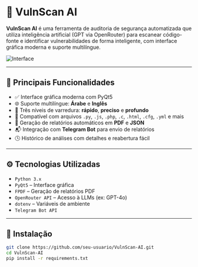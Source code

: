 

# 🔐 VulnScan AI

**VulnScan AI** é uma ferramenta de auditoria de segurança automatizada que utiliza inteligência artificial (GPT via OpenRouter) para escanear código-fonte e identificar vulnerabilidades de forma inteligente, com interface gráfica moderna e suporte multilíngue.

![Interface](https://user-images.githubusercontent.com/ARESHAmohanad/interface.png) <!-- (adicione captura de tela do app) -->

---

## 🧠 Principais Funcionalidades

- ✅ Interface gráfica moderna com PyQt5
- 🌐 Suporte multilíngue: **Árabe** e **Inglês**
- 🧪 Três níveis de varredura: **rápido**, **preciso** e **profundo**
- 📂 Compatível com arquivos `.py`, `.js`, `.php`, `.c`, `.html`, `.cfg`, `.yml` e mais
- 📝 Geração de relatórios automáticos em **PDF** e **JSON**
- 📬 Integração com **Telegram Bot** para envio de relatórios
- 🕓 Histórico de análises com detalhes e reabertura fácil

---

## ⚙️ Tecnologias Utilizadas

- `Python 3.x`
- `PyQt5` – Interface gráfica
- `FPDF` – Geração de relatórios PDF
- `OpenRouter API` – Acesso à LLMs (ex: GPT-4o)
- `dotenv` – Variáveis de ambiente
- `Telegram Bot API`

---

## 🚀 Instalação

```bash
git clone https://github.com/seu-usuario/VulnScan-AI.git
cd VulnScan-AI
pip install -r requirements.txt
